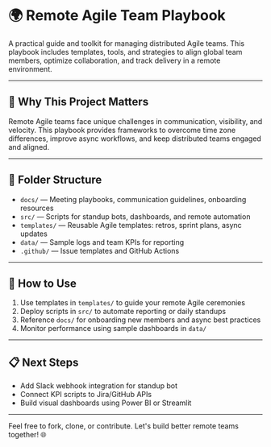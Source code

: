 # 🌍 Remote Agile Team Playbook

A practical guide and toolkit for managing distributed Agile teams. This playbook includes templates, tools, and strategies to align global team members, optimize collaboration, and track delivery in a remote environment.

---

## 🎯 Why This Project Matters

Remote Agile teams face unique challenges in communication, visibility, and velocity. This playbook provides frameworks to overcome time zone differences, improve async workflows, and keep distributed teams engaged and aligned.

---

## 📁 Folder Structure

- `docs/` — Meeting playbooks, communication guidelines, onboarding resources  
- `src/` — Scripts for standup bots, dashboards, and remote automation  
- `templates/` — Reusable Agile templates: retros, sprint plans, async updates  
- `data/` — Sample logs and team KPIs for reporting  
- `.github/` — Issue templates and GitHub Actions

---

## 🚀 How to Use

1. Use templates in `templates/` to guide your remote Agile ceremonies  
2. Deploy scripts in `src/` to automate reporting or daily standups  
3. Reference `docs/` for onboarding new members and async best practices  
4. Monitor performance using sample dashboards in `data/`

---

## 📋 Next Steps

- Add Slack webhook integration for standup bot  
- Connect KPI scripts to Jira/GitHub APIs  
- Build visual dashboards using Power BI or Streamlit  

---

Feel free to fork, clone, or contribute. Let's build better remote teams together! 🌐
